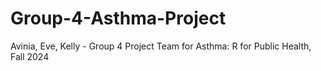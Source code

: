 # Group-4-Asthma-Project
Avinia, Eve, Kelly - Group 4 Project Team for Asthma: R for Public Health, Fall 2024
